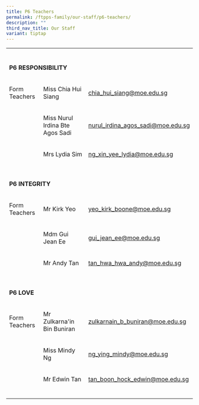 ```yaml
---
title: P6 Teachers
permalink: /ftpps-family/our-staff/p6-teachers/
description: ""
third_nav_title: Our Staff
variant: tiptap
---
```

<table style="minWidth: 75px">
<colgroup>
<col>
<col>
<col>
</colgroup>
<tbody>
<tr>
<th rowspan="1" colspan="1">
<p></p>
</th>
<th rowspan="1" colspan="1">
<p></p>
</th>
<th rowspan="1" colspan="1">
<p></p>
</th>
</tr>
<tr>
<td rowspan="1" colspan="3">
<p><strong>P6 RESPONSIBILITY</strong>
</p>
</td>
</tr>
<tr>
<td rowspan="1" colspan="1">
<p>Form Teachers</p>
</td>
<td rowspan="1" colspan="1">
<p>Miss Chia Hui Siang</p>
</td>
<td rowspan="1" colspan="1">
<p><a href="mailto:chia_hui_siang@moe.edu.sg" rel="noopener noreferrer nofollow" target="_blank"><u>chia_hui_siang@moe.edu.sg</u></a>
</p>
</td>
</tr>
<tr>
<td rowspan="1" colspan="1">
<p></p>
</td>
<td rowspan="1" colspan="1">
<p>Miss Nurul Irdina Bte Agos Sadi</p>
</td>
<td rowspan="1" colspan="1">
<p><a href="mailto:nurul_irdina_agos_sadi@moe.edu.sg" rel="noopener noreferrer nofollow" target="_blank"><u>nurul_irdina_agos_sadi@moe.edu.sg</u></a>
</p>
</td>
</tr>
<tr>
<td rowspan="1" colspan="1">
<p></p>
</td>
<td rowspan="1" colspan="1">
<p>Mrs Lydia Sim</p>
</td>
<td rowspan="1" colspan="1">
<p><a href="mailto:ng_xin_yee_lydia@moe.edu.sg" rel="noopener noreferrer nofollow" target="_blank"><u>ng_xin_yee_lydia@moe.edu.sg</u></a>
</p>
</td>
</tr>
<tr>
<td rowspan="1" colspan="1">
<p></p>
</td>
<td rowspan="1" colspan="1">
<p></p>
</td>
<td rowspan="1" colspan="1">
<p></p>
</td>
</tr>
<tr>
<td rowspan="1" colspan="3">
<p><strong>P6 INTEGRITY</strong>
</p>
</td>
</tr>
<tr>
<td rowspan="1" colspan="1">
<p>Form Teachers</p>
</td>
<td rowspan="1" colspan="1">
<p>Mr Kirk Yeo</p>
</td>
<td rowspan="1" colspan="1">
<p><a href="mailto:yeo_kirk_boone@moe.edu.sg" rel="noopener noreferrer nofollow" target="_blank"><u>yeo_kirk_boone@moe.edu.sg</u></a>
</p>
</td>
</tr>
<tr>
<td rowspan="1" colspan="1">
<p></p>
</td>
<td rowspan="1" colspan="1">
<p>Mdm Gui Jean Ee</p>
</td>
<td rowspan="1" colspan="1">
<p><a href="mailto:gui_jean_ee@moe.edu.sg" rel="noopener noreferrer nofollow" target="_blank"><u>gui_jean_ee@moe.edu.sg</u></a>
</p>
</td>
</tr>
<tr>
<td rowspan="1" colspan="1">
<p></p>
</td>
<td rowspan="1" colspan="1">
<p>Mr Andy Tan</p>
</td>
<td rowspan="1" colspan="1">
<p><a href="mailto:tan_hwa_hwa_andy@moe.edu.sg" rel="noopener noreferrer nofollow" target="_blank"><u>tan_hwa_hwa_andy@moe.edu.sg</u></a>
</p>
</td>
</tr>
<tr>
<td rowspan="1" colspan="1">
<p></p>
</td>
<td rowspan="1" colspan="1">
<p></p>
</td>
<td rowspan="1" colspan="1">
<p></p>
</td>
</tr>
<tr>
<td rowspan="1" colspan="1">
<p><strong>P6 LOVE</strong>
</p>
</td>
<td rowspan="1" colspan="1">
<p></p>
</td>
<td rowspan="1" colspan="1">
<p></p>
</td>
</tr>
<tr>
<td rowspan="1" colspan="1">
<p>Form Teachers</p>
</td>
<td rowspan="1" colspan="1">
<p>Mr Zulkarna'in Bin Buniran</p>
</td>
<td rowspan="1" colspan="1">
<p><a href="mailto:zulkarnain_b_buniran@moe.edu.sg" rel="noopener noreferrer nofollow" target="_blank"><u>zulkarnain_b_buniran@moe.edu.sg</u></a>
</p>
</td>
</tr>
<tr>
<td rowspan="1" colspan="1">
<p></p>
</td>
<td rowspan="1" colspan="1">
<p>Miss Mindy Ng</p>
</td>
<td rowspan="1" colspan="1">
<p><a href="mailto:ng_ying_mindy@moe.edu.sg" rel="noopener noreferrer nofollow" target="_blank"><u>ng_ying_mindy@moe.edu.sg</u></a>
</p>
</td>
</tr>
<tr>
<td rowspan="1" colspan="1">
<p></p>
</td>
<td rowspan="1" colspan="1">
<p>Mr Edwin Tan</p>
</td>
<td rowspan="1" colspan="1">
<p><a href="mailto:tan_boon_hock_edwin@moe.edu.sg" rel="noopener noreferrer nofollow" target="_blank"><u>tan_boon_hock_edwin@moe.edu.sg</u></a>
</p>
</td>
</tr>
<tr>
<td rowspan="1" colspan="1">
<p></p>
</td>
<td rowspan="1" colspan="1">
<p></p>
</td>
<td rowspan="1" colspan="1">
<p></p>
</td>
</tr>
</tbody>
</table>
<p></p>